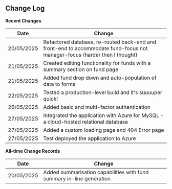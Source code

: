 ## Change Log

**Recent Changes**

| Date      | Change |
| ----------- | ----------- |
| 20/05/2025   | Refactored database, re-routed back-end and front-end to accommodate fund-focus not manager-focus (harder then I thought) |
| 21/05/2025 | Created editing functionality for funds with a summary section on fund page |
| 21/05/2025 | Added fund drop down and auto-population of data to forms |
| 22/05/2025 | Tested a production-level build and it's suuuuper quick! |
| 26/05/2025 | Added basic and multi-factor authentication |
| 27/05/2025 | Integrated the application with Azure for MySQL - a cloud-hosted relational database |
| 27/05/2025 | Added a custom loading page and 404 Error page |
| 27/05/2025 | Test deployed the application to Azure |

**All-time Change Records**

| Date      | Change |
| ----------- | ----------- |
| 20/05/2025      | Added summarisation capabilities with fund summary in-line generation |

